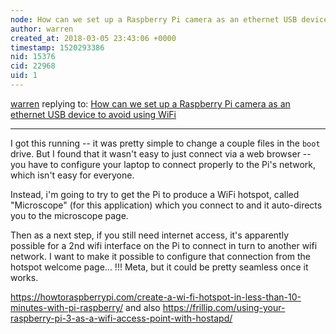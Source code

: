 ```yaml
---
node: How can we set up a Raspberry Pi camera as an ethernet USB device to avoid using WiFi 
author: warren
created_at: 2018-03-05 23:43:06 +0000
timestamp: 1520293386
nid: 15376
cid: 22968
uid: 1
---
```




[warren](../profile/warren) replying to: [How can we set up a Raspberry Pi camera as an ethernet USB device to avoid using WiFi ](../notes/warren/12-15-2017/how-can-we-set-up-a-raspberry-pi-camera-as-an-ethernet-usb-device-to-avoid-using-wifi)

----
I got this running -- it was pretty simple to change a couple files in the `boot` drive. But I found that it wasn't easy to just connect via a web browser -- you have to configure your laptop to connect properly to the Pi's network, which isn't easy for everyone. 

Instead, i'm going to try to get the Pi to produce a WiFi hotspot, called "Microscope" (for this application) which you connect to and it auto-directs you to the microscope page. 

Then as a next step, if you still need internet access, it's apparently possible for a 2nd wifi interface on the Pi to connect in turn to another wifi network. I want to make it possible to configure that connection from the hotspot welcome page... !!! Meta, but it could be pretty seamless once it works. 

https://howtoraspberrypi.com/create-a-wi-fi-hotspot-in-less-than-10-minutes-with-pi-raspberry/ and also https://frillip.com/using-your-raspberry-pi-3-as-a-wifi-access-point-with-hostapd/
